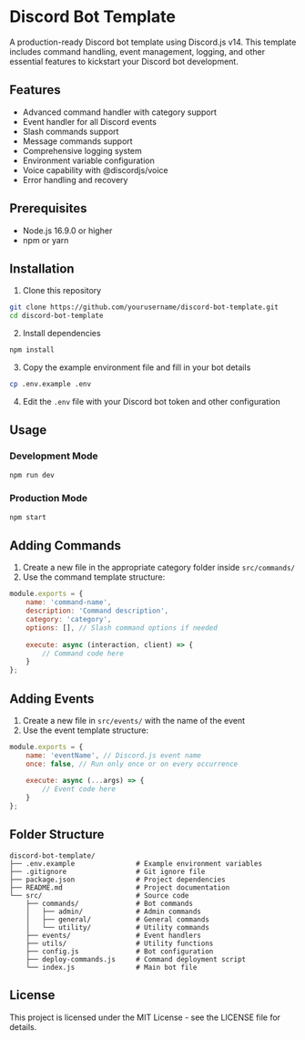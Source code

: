 # Discord Bot Template

A production-ready Discord bot template using Discord.js v14. This template includes command handling, event management, logging, and other essential features to kickstart your Discord bot development.

## Features

- Advanced command handler with category support
- Event handler for all Discord events
- Slash commands support
- Message commands support
- Comprehensive logging system
- Environment variable configuration
- Voice capability with @discordjs/voice
- Error handling and recovery

## Prerequisites

- Node.js 16.9.0 or higher
- npm or yarn

## Installation

1. Clone this repository
```bash
git clone https://github.com/yourusername/discord-bot-template.git
cd discord-bot-template
```

2. Install dependencies
```bash
npm install
```

3. Copy the example environment file and fill in your bot details
```bash
cp .env.example .env
```

4. Edit the `.env` file with your Discord bot token and other configuration

## Usage

### Development Mode
```bash
npm run dev
```

### Production Mode
```bash
npm start
```

## Adding Commands

1. Create a new file in the appropriate category folder inside `src/commands/`
2. Use the command template structure:

```javascript
module.exports = {
    name: 'command-name',
    description: 'Command description',
    category: 'category',
    options: [], // Slash command options if needed
    
    execute: async (interaction, client) => {
        // Command code here
    }
};
```

## Adding Events

1. Create a new file in `src/events/` with the name of the event
2. Use the event template structure:

```javascript
module.exports = {
    name: 'eventName', // Discord.js event name
    once: false, // Run only once or on every occurrence
    
    execute: async (...args) => {
        // Event code here
    }
};
```

## Folder Structure

```
discord-bot-template/
├── .env.example               # Example environment variables
├── .gitignore                 # Git ignore file
├── package.json               # Project dependencies
├── README.md                  # Project documentation
└── src/                       # Source code
    ├── commands/              # Bot commands
    │   ├── admin/             # Admin commands
    │   ├── general/           # General commands
    │   └── utility/           # Utility commands
    ├── events/                # Event handlers
    ├── utils/                 # Utility functions
    ├── config.js              # Bot configuration
    ├── deploy-commands.js     # Command deployment script
    └── index.js               # Main bot file
```

## License

This project is licensed under the MIT License - see the LICENSE file for details. 